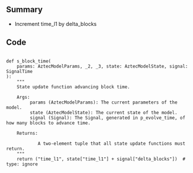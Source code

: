 ## Summary
- Increment time_l1 by delta_blocks

## Code

<pre lang="python"><code>
def s_block_time(
    params: AztecModelParams, _2, _3, state: AztecModelState, signal: SignalTime
):
    """
    State update function advancing block time.

    Args:
         params (AztecModelParams): The current parameters of the model.
         state (AztecModelState): The current state of the model.
         signal (Signal): The Signal, generated in p_evolve_time, of how many blocks to advance time.

    Returns:

            A two-element tuple that all state update functions must return.
    """
    return ("time_l1", state["time_l1"] + signal["delta_blocks"])  # type: ignore
</code></pre>